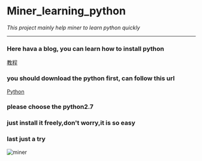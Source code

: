 # Miner_learning_python
*This project mainly help miner to learn  python  quickly*
***
### Here hava a blog, you can learn how to install python
[教程](http://blog.csdn.net/dq_dm/article/details/47065323)
### you should download the python first, can follow this url
[Python](https://www.continuum.io/downloads)
### please choose the python2.7
### just install it freely,don't worry,it is so easy
### last just a try
![miner](miner_learning_python/00.material/photo.jpg)
